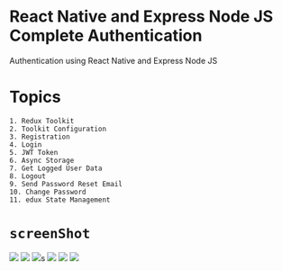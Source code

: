 

# React Native and Express Node JS Complete Authentication

Authentication using React Native and Express Node JS
#  Topics

    1. Redux Toolkit
    2. Toolkit Configuration
    3. Registration
    4. Login
    5. JWT Token
    6. Async Storage
    7. Get Logged User Data
    8. Logout
    9. Send Password Reset Email
    10. Change Password
    11. edux State Management

# `screenShot`

<img src="./1.png">
<img src="./2.png"/>
<img src="./3.png"/>s
<img src="./4.png"/>
<img src="./5.png"/>
<img src="./6.png"/>
